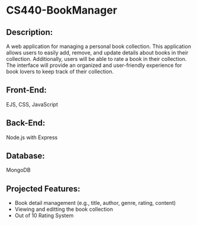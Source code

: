 # CS440-BookManager

## Description: 
A web application for managing a personal book collection. This application allows users to easily add, remove, and update details about books in their collection. Additionally, users will be able to rate a book in their collection. The interface will provide an organized and user-friendly experience for book lovers to keep track of their collection.

## Front-End: 
EJS, CSS, JavaScript

## Back-End: 
Node.js with Express

## Database: 
MongoDB

## Projected Features:

- Book detail management (e.g., title, author, genre, rating, content)
- Viewing and editting the book collection
- Out of 10 Rating System
